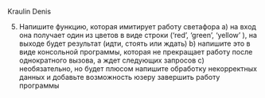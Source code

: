 Kraulin Denis

5) Напишите функцию, которая имитирует работу светафора 
a) на вход она получает один из цветов в виде строки (‘red’, ‘green’, ‘yellow’ ), на выходе будет результат (идти, стоять или ждать) 
b) напишите это в виде консольной программы, которая не прекращает работу после однократного вызова, а ждет следующих запросов
c) необязательно, но будет плюсом напишите обработку некорректных данных и добавьте возможность юзеру завершить работу программы 